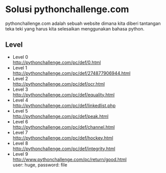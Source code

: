 # Solusi pythonchallenge.com

pythonchallenge.com adalah sebuah website dimana kita diberi tantangan teka teki yang harus kita selesaikan menggunakan bahasa python.

## Level
* Level 0  
  http://pythonchallenge.com/pc/def/0.html
* Level 1  
  http://pythonchallenge.com/pc/def/274877906944.html
* Level 2  
  http://pythonchallenge.com/pc/def/ocr.html
* Level 3  
  http://pythonchallenge.com/pc/def/equality.html
* Level 4  
  http://pythonchallenge.com/pc/def/linkedlist.php
* Level 5  
  http://pythonchallenge.com/pc/def/peak.html
* Level 6  
  http://pythonchallenge.com/pc/def/channel.html
* Level 7  
  http://pythonchallenge.com/pc/def/hockey.html
* Level 8  
  http://pythonchallenge.com/pc/def/integrity.html
* Level 9  
  http://www.pythonchallenge.com/pc/return/good.html  
  user: huge, password: file
